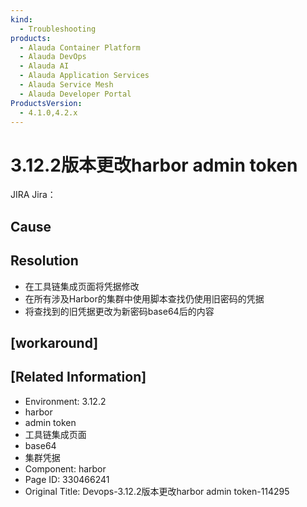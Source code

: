 ```yaml
---
kind:
  - Troubleshooting
products:
  - Alauda Container Platform
  - Alauda DevOps
  - Alauda AI
  - Alauda Application Services
  - Alauda Service Mesh
  - Alauda Developer Portal
ProductsVersion:
  - 4.1.0,4.2.x
---
```

<!-- A type of document that involves encountering a fault, diagnosing it, performing root cause analysis, and providing solutions. -->

# 3.12.2版本更改harbor admin token

JIRA Jira：

## Cause

## Resolution
- 在工具链集成页面将凭据修改
- 在所有涉及Harbor的集群中使用脚本查找仍使用旧密码的凭据
- 将查找到的旧凭据更改为新密码base64后的内容

## [workaround]

## [Related Information]
- Environment: 3.12.2
- harbor
- admin token
- 工具链集成页面
- base64
- 集群凭据
- Component: harbor
- Page ID: 330466241
- Original Title: Devops-3.12.2版本更改harbor admin token-114295
